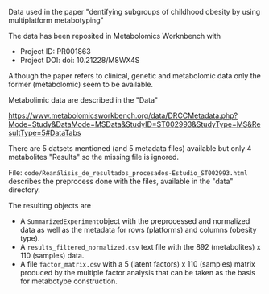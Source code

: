 Data used in the paper "dentifying subgroups of childhood obesity by using multiplatform metabotyping"

The data has been reposited in Metabolomics Worknbench with 

- Project ID:	PR001863
- Project DOI:	doi: 10.21228/M8WX4S

Although the paper refers to clinical, genetic and metabolomic data only the former (metabolomic) seem to be available.

Metabolimic data are described in the "Data" 

https://www.metabolomicsworkbench.org/data/DRCCMetadata.php?Mode=Study&DataMode=MSData&StudyID=ST002993&StudyType=MS&ResultType=5#DataTabs

There are 5 datsets mentioned (and 5 metadata files) available but only 4 metabolites "Results" so the missing file is ignored.


File: `code/Reanálisis_de_resultados_procesados-Estudio_ST002993.html` describes the preprocess done with the files, available in the "data" directory.

The resulting objects are

- A `SummarizedExperiment`object with the preprocessed and normalized data as well as the metadata for rows (platforms) and columns (obesity type).
- A `results_filtered_normalized.csv` text file with the 892 (metabolites) x 110 (samples) data.
- A file `factor_matrix.csv` with a  5 (latent factors) x 110 (samples)   matrix produced by the multiple factor analysis that can be taken as the basis for metabotype construction. 

